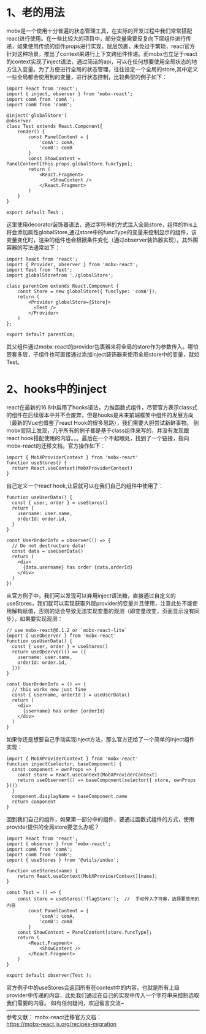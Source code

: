 # 1、老的用法  
mobx是一个使用十分普遍的状态管理工具，在实际的开发过程中我们常常搭配react进行使用。在一些比较大的项目中，部分变量需要反复向下层组件进行传递，如果使用传统的组件props进行实现，层层包裹，未免过于繁琐，react官方针对这种场景，推出了context来进行上下文跨组件传递。而mobx也立足于react的context实现了inject语法，通过简洁的api，可以在任何想要使用全局状态的地方注入变量。为了方便进行全局的状态管理，往往设定一个全局的store,其中定义一些全局都会使用到的变量，进行状态控制，比较典型的例子如下：
```
import React from 'react';
import { inject, observer } from 'mobx-react';
import comA from 'comA ';
import comB from 'comB';

@inject('globalStore')
@observer
class Test extends React.Component{
    render() {
        const PanelContent = {
            'comA': comA,
            'comB': comB
        }
        const ShowContent = PanelContent[this.props.globalStore.funcType];
        return (
            <React.Fragment>
                <ShowContent />
            </React.Fragment>
        )
    }
}

export default Test ;
```
这里使用decorator装饰器语法，通过字符串的方式注入全局store，组件的this上将会添加属性globalStore,通过store中的funcType的变量来控制显示的组件，该变量变化时，渲染的组件也会根据条件变化（通过observer装饰器实现）。其外围容器的写法通常如下：
```
import React from 'react';
import { Provider, observer } from 'mobx-react';
import Test from 'Text';
import globalStorefrom './globalStore';

class parentCom extends React.Component {
    const Store = new globalStore({ funcType: 'comA'});
    return (
        <Provider globalStore={Store}>
          <Test />
        </Provider>
    )
};

export default parentCom;
```
其父组件通过mobx-react的provider包裹器来将全局的store作为参数传入。哪怕嵌套多层，子组件也可直接通过添加inject装饰器来使用全局store中的变量，就如Test。
# 2、hooks中的inject
react在最新的16.8中启用了hooks语法，力推函数式组件，尽管官方表示class式的组件在后续版本中并不会废弃，但是hooks是未来前端框架中组件的发展方向（最新的Vue也借鉴了react Hook的很多思路），我们需要大胆尝试新鲜事物。
到mobx官网上发现，几乎所有的例子都是基于class组件来写的，并没有发现跟react hook搭配使用的内容。。。最后在一个不起眼处，找到了一个链接，指向mobx-react的迁移文档。官方操作如下：
```
import { MobXProviderContext } from 'mobx-react'
function useStores() {
  return React.useContext(MobXProviderContext)
}
```
自己定义一个react hook,让后就可以在我们自己的组件中使用了：
```
function useUserData() {
  const { user, order } = useStores()
  return {
    username: user.name,
    orderId: order.id,
  }
}

const UserOrderInfo = observer(() => {
  // Do not destructure data!
  const data = useUserData()
  return (
    <div>
      {data.username} has order {data.orderId}
    </div>
  )
})
```
从官方例子中，我们可以发现可以弃用inject语法糖，直接通过自定义的useStores，我们就可以实现获取外层provider的变量并且使用，注意此处不能使用解构赋值，否则的话会导致无法实现变量的观测（即变量改变，页面显示没有同步），如果要实现观测：
```
// use mobx-react@6.1.2 or `mobx-react-lite`
import { useObserver } from 'mobx-react'
function useUserData() {
  const { user, order } = useStores()
  return useObserver(() => ({
    username: user.name,
    orderId: order.id,
  }))
}

const UserOrderInfo = () => {
  // this works now just fine
  const { username, orderId } = useUserData()
  return (
    <div>
      {username} has order {orderId}
    </div>
  )
}
```
如果你还是想要自己手动实现inject方法，那么官方还给了一个简单的inject组件实现：
```
import { MobXProviderContext } from 'mobx-react'
function inject(selector, baseComponent) {
  const component = ownProps => {
    const store = React.useContext(MobXProviderContext)
    return useObserver(() => baseComponent(selector({ store, ownProps })))
  }
  component.displayName = baseComponent.name
  return component
}
```
回到我们自己的组件，如果第一部分中的组件，要通过函数式组件的方式，使用provider提供的全局store要怎么办呢？
```
import React from 'react';
import { observer } from 'mobx-react';
import comA from 'comA';
import comB from 'comB';
import { useStores } from '@utils/index';

function useStores(name) {
    return React.useContext(MobXProviderContext)[name];
}

const Test = () => {
    const store = useStores('flagStore');  //  手动传入字符串，选择要使用的内容
        const PanelContent = {
            'comA': comA,
            'comB': comB
        }
    const ShowContent = PanelContent[store.funcType];
    return (
        <React.Fragment>
            <ShowContent />
        </React.Fragment>
    )
}

export default observer(Test );
```
官方例子中的useStores会返回所有在context中的内容，也就是所有上级provider中传递的内容，此处我们通过在自己的实现中传入一个字符串来控制选取我们需要的内容。
如有任何疑问，欢迎留言交流~  
————————————————————————————————————  
参考文献：
mobx-react迁移官方文档：  
https://mobx-react.js.org/recipes-migration  